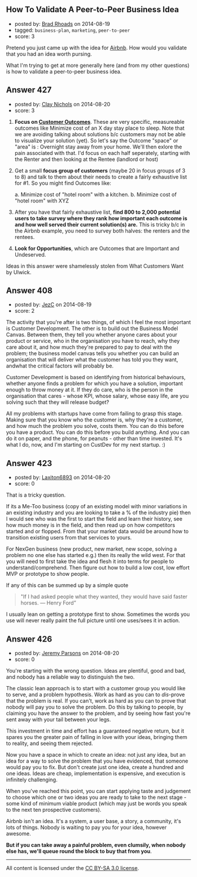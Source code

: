## How To Validate A Peer-to-Peer Business Idea

- posted by: [Brad Rhoads](https://stackexchange.com/users/42121/brad-rhoads) on 2014-08-19
- tagged: `business-plan`, `marketing`, `peer-to-peer`
- score: 3

Pretend you just came up with the idea for [Airbnb][1]. How would you validate that you had an idea worth pursing. 

What I'm trying to get at more generally here (and from my other questions) is how to validate a peer-to-peer business idea.


  [1]: https://www.airbnb.com/


## Answer 427

- posted by: [Clay Nichols](https://stackexchange.com/users/3400/clay-nichols) on 2014-08-20
- score: 3

<ol>
<li><p><strong>Focus on <a href="http://en.wikipedia.org/wiki/Outcome-Driven_Innovation" rel="nofollow">Customer Outcomes</a></strong>. These are very specific, measureable outcomes like Minimize cost of an X day stay place to sleep. Note that we are avoiding talking about solutions b/c customers may not be able to visualize your solution (yet).  So let's say the Outcome "space" or "area" is :  Overnight stay away from your home. We'll then exlore the pain associated with that. I'd focus on each half seperately, starting with the Renter and then looking at the Rentee (landlord or host)</p></li>
<li><p>Get a small <strong>focus group of customers</strong> (maybe 20 in focus groups of 3 to 8) and talk to them about their needs to create a fairly exhaustive list for #1. So you might find Outcomes like:</p>

<p>a. Minimize cost of "hotel room" with a kitchen.
b. Minimize cost of "hotel room" with XYZ</p></li>
<li><p>After you have that fairly exhaustive list, <strong>find 800 to 2,000 potential users to take  survey where they rank  how important each outcome is and how well served their current solution(s) are.</strong>  This is tricky b/c in the Airbnb example, you need to survey both halves: the renters and the rentees.</p></li>
<li><p><strong>Look for Opportunities</strong>, which are Outcomes that are Important and Undeserved.</p></li>
</ol>

<p>Ideas in this answer were shamelessly stolen from What Customers Want by Ulwick.</p>



## Answer 408

- posted by: [JezC](https://stackexchange.com/users/87431/jezc) on 2014-08-19
- score: 2

The activity that you're after is two things, of which I feel the most important is Customer Development. The other is to build out the Business Model Canvas. Between them, they tell you whether anyone cares about your product or service, who in the organisation you have to reach, why they care about it, and how much they're prepared to pay to deal with the problem; the business model canvas tells you whether you can build an organisation that will deliver what the customer has told you they want, andwhat the critical factors will probably be. 

Customer Development is based on identifying from historical behaviours, whether anyone finds a problem for which you have a solution, important enough to throw money at it. If they do care, who is the person in the organisation that cares - whose KPI, whose salary, whose easy life, are you solving such that they will release budget?

All my problems with startups have come from failing to grasp this stage. Making sure that you know who the customer is, why they're a customer, and how much the problem you solve, costs them. You can do this before you have a product. You can do this before you build anything. And you can do it on paper, and the phone, for peanuts - other than time invested.
 It's what I do, now, and I'm starting on CustDev for my next startup. :)


## Answer 423

- posted by: [Laxiton6893](https://stackexchange.com/users/2181902/laxiton6893) on 2014-08-20
- score: 0

That is a tricky question. 

If its a Me-Too business (copy of an existing model with minor variations in an existing industry and you are looking to take a % of the industry pie) then I would see who was the first to start the field and learn their history, see how much money is in the field, and then read up on how competitors started and or flopped. From that your market data would be around how to transition existing users from that services to yours. 

For NexGen business (new product, new market, new scope, solving a problem no one else has started e.g.) then its really the wild west. For that you will need to first take the idea and flesh it into terms for people to understand/comprehend. Then figure out how to build a low cost, low effort MVP or prototype to show people. 

If any of this can be summed up by a simple quote

> "If I had asked people what they wanted, they would have said faster
> horses. ― Henry Ford”

I usually lean on getting a prototype first to show. Sometimes the words you use will never really paint the full picture until one uses/sees it in action.



## Answer 426

- posted by: [Jeremy Parsons](https://stackexchange.com/users/497810/jeremy-parsons) on 2014-08-20
- score: 0

You're starting with the wrong question. Ideas are plentiful, good and bad, and nobody has a reliable way to distinguish the two. 

The classic lean approach is to start with a customer group you would like to serve, and a problem hypothesis. Work as hard as you can to *dis*-prove that the problem is real. If you can't, work as hard as you can to prove that nobody will pay you to solve the problem. Do this by talking to people, by claiming you have the answer to the problem, and by seeing how fast you're sent away with your tail between your legs.

This investment in time and effort has a guaranteed negative return, but it spares you the greater pain of falling in love with your ideas, bringing them to reality, and seeing them rejected.

Now you have a space in which to create an idea: not just any idea, but an idea for a way to solve the problem that you have evidenced, that someone would pay you to fix. But don't create just one idea, create a hundred and one ideas. Ideas are cheap, implementation is expensive, and execution is infinitely challenging.

When you've reached this point, you can start applying taste and judgement to choose which one or two ideas you are ready to take to the next stage - some kind of minimum viable product (which may just be words you speak to the next ten prospective customers).

Airbnb isn't an idea. It's a system, a user base, a story, a community, it's lots of things. Nobody is waiting to pay you for your idea, however awesome. 

**But if you can take away a painful problem, even clumsily, when nobody else has, we'll queue round the block to buy that from you**.



---

All content is licensed under the [CC BY-SA 3.0 license](https://creativecommons.org/licenses/by-sa/3.0/).
